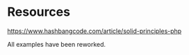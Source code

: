# Resources
https://www.hashbangcode.com/article/solid-principles-php

All examples have been reworked.

